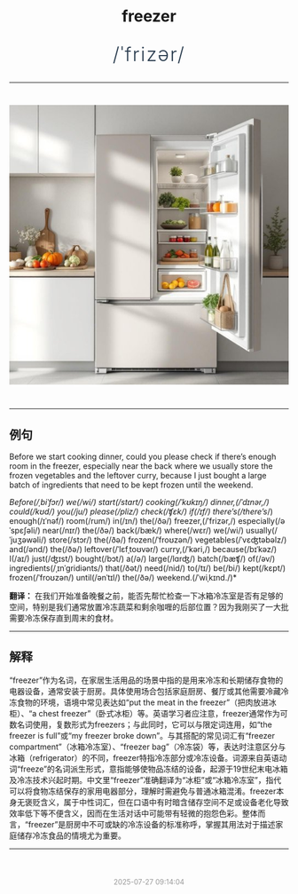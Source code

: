 <div align="center">

# freezer

<div style="margin: 30px 0;">
<h1 style="font-size: 2.5em; font-weight: 300; letter-spacing: 2px; margin: 0; color: #2c3e50;">
/ˈfrizər/
</h1>
</div>

</div>

---

<div align="center" style="margin: 40px 0;">

![freezer](images/freezer.png)

</div>

---

## 例句

Before we start cooking dinner, could you please check if there’s enough room in the freezer, especially near the back where we usually store the frozen vegetables and the leftover curry, because I just bought a large batch of ingredients that need to be kept frozen until the weekend.

*Before(/ˌbiˈfɔr/) we(/wi/) start(/stɑrt/) cooking(/ˈkʊkɪŋ/) dinner,(/ˈdɪnər,/) could(/kʊd/) you(/ju/) please(/pliz/) check(/ʧɛk/) if(/ɪf/) there’s(/there’s*/) enough(/ɪˈnəf/) room(/rum/) in(/ɪn/) the(/ðə/) freezer,(/ˈfrizər,/) especially(/əˈspɛʃəli/) near(/nɪr/) the(/ðə/) back(/bæk/) where(/wɛr/) we(/wi/) usually(/ˈjuʒəwəli/) store(/stɔr/) the(/ðə/) frozen(/ˈfroʊzən/) vegetables(/ˈvɛʤtəbəlz/) and(/ənd/) the(/ðə/) leftover(/ˈlɛfˌtoʊvər/) curry,(/ˈkəri,/) because(/bɪˈkəz/) I(/aɪ/) just(/ʤɪst/) bought(/bɔt/) a(/ə/) large(/lɑrʤ/) batch(/bæʧ/) of(/əv/) ingredients(/ˌɪnˈgridiənts/) that(/ðət/) need(/nid/) to(/tɪ/) be(/bi/) kept(/kɛpt/) frozen(/ˈfroʊzən/) until(/ənˈtɪl/) the(/ðə/) weekend.(/ˈwiˌkɪnd./)*

**翻译：** 在我们开始准备晚餐之前，能否先帮忙检查一下冰箱冷冻室是否有足够的空间，特别是我们通常放置冷冻蔬菜和剩余咖喱的后部位置？因为我刚买了一大批需要冷冻保存直到周末的食材。

---

## 解释

“freezer”作为名词，在家居生活用品的场景中指的是用来冷冻和长期储存食物的电器设备，通常安装于厨房。具体使用场合包括家庭厨房、餐厅或其他需要冷藏冷冻食物的环境，语境中常见表达如“put the meat in the freezer”（把肉放进冰柜）、“a chest freezer”（卧式冰柜）等。英语学习者应注意，freezer通常作为可数名词使用，复数形式为freezers；与此同时，它可以与限定词连用，如“the freezer is full”或“my freezer broke down”。与其搭配的常见词汇有“freezer compartment”（冰箱冷冻室）、“freezer bag”（冷冻袋）等，表达时注意区分与冰箱（refrigerator）的不同，freezer特指冷冻部分或冷冻设备。词源来自英语动词“freeze”的名词派生形式，意指能够使物品冻结的设备，起源于19世纪末电冰箱及冷冻技术兴起时期。中文里“freezer”准确翻译为“冰柜”或“冰箱冷冻室”，指代可以将食物冻结保存的家用电器部分，理解时需避免与普通冰箱混淆。freezer本身无褒贬含义，属于中性词汇，但在口语中有时暗含储存空间不足或设备老化导致效率低下等不便含义，因而在生活对话中可能带有轻微的抱怨色彩。整体而言，“freezer”是厨房中不可或缺的冷冻设备的标准称呼，掌握其用法对于描述家庭储存冷冻食品的情境尤为重要。


---

<div align="center" style="margin-top: 50px;">
<small style="color: #999; font-size: 0.9em;">2025-07-27 09:14:04</small>
</div>
